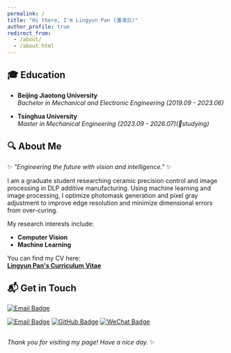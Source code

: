 ```yaml
---
permalink: /
title: "Hi there, I'm Lingyun Pan (潘凌云)"
author_profile: true
redirect_from: 
  - /about/
  - /about.html
--- 
```

<!-- 这是一个注释，不会在最终渲染时显示 # Hi there, I'm **Lingyun Pan (潘凌云)**!-->

## 🎓 Education

- **Beijing Jiaotong University**  
  *Bachelor in Mechanical and Electronic Engineering (2019.09 - 2023.06)*

- **Tsinghua University**  
  *Master in Mechanical Engineering (2023.09 - 2026.07)(📝studying)*

## 🔍 About Me
✨ *"Engineering the future with vision and intelligence."*  ✨

I am a graduate student researching ceramic precision control and image processing in DLP additive manufacturing. Using machine learning and image processing, I optimize photomask generation and pixel gray adjustment to improve edge resolution and minimize dimensional errors from over-curing. 

My research interests include:
- **Computer Vision**  
- **Machine Learning**  

You can find my CV here:  
[**Lingyun Pan's Curriculum Vitae**](https://panly23.github.io/panlingyun.github.io/assets/PLY_vitae.pdf)

## 📬 Get in Touch
<a href="mailto:ply23@tsinghua.edu.cn" title="ply23@tsinghua.edu.cn">
  <img src="https://img.shields.io/badge/-Email-c14438?style=flat&logo=Gmail&logoColor=white" alt="Email Badge"/>
</a>

<!-- CSS for showing a box with email text on hover -->
<style>
  a {
    position: relative;
    display: inline-block;
  }

  a:hover::after {
    content: "ply23@tsinghua.edu.cn";
    position: absolute;
    top: -25px; /* Adjust this value to position the text box */
    left: 0;
    background-color: #f0f0f0;
    padding: 5px;
    border: 1px solid #ccc;
    font-size: 12px;
    border-radius: 5px;
    white-space: nowrap;
  }
</style>

[![Email Badge](https://img.shields.io/badge/-Email-c14438?style=flat&logo=Gmail&logoColor=white&link=mailto:ply23@tsinghua.edu.cn)](mailto:ply23@tsinghua.edu.cn)
[![GitHub Badge](https://img.shields.io/badge/-GitHub-181717?style=flat&logo=github&logoColor=white)](https://github.com/Panly23)
[![WeChat Badge](https://img.shields.io/badge/-WeChat-07C160?style=flat&logo=wechat&logoColor=white)](https://panly23.github.io/panlingyun.github.io/images/wechat.PNG
)

##
*Thank you for visiting my page! Have a nice day.* ✨

